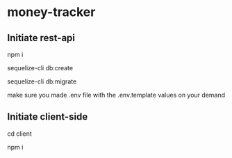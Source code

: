 # money-tracker

## Initiate rest-api

npm i

sequelize-cli db:create

sequelize-cli db:migrate

make sure you made .env file with the .env.template values on your demand

## Initiate client-side

cd client

npm i
